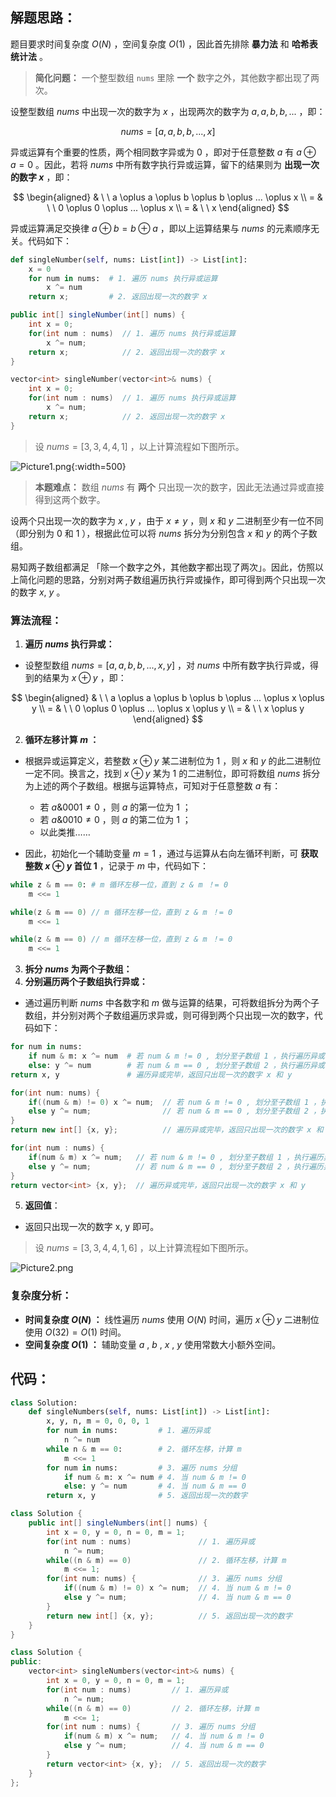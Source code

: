 ## 解题思路：

题目要求时间复杂度 $O(N)$ ，空间复杂度 $O(1)$ ，因此首先排除 **暴力法** 和 **哈希表统计法** 。

> **简化问题：** 一个整型数组 `nums` 里除 **一个** 数字之外，其他数字都出现了两次。

设整型数组 $nums$ 中出现一次的数字为 $x$ ，出现两次的数字为 $a, a, b, b, ...$ ，即：

$$
nums = [a, a, b, b, ..., x]
$$

异或运算有个重要的性质，两个相同数字异或为 $0$ ，即对于任意整数 $a$ 有 $a \oplus a = 0$ 。因此，若将 $nums$ 中所有数字执行异或运算，留下的结果则为 **出现一次的数字 $x$** ，即：

$$
\begin{aligned}
& \ \ a \oplus a \oplus b \oplus b \oplus ... \oplus x \\
= & \ \ 0 \oplus 0 \oplus ... \oplus x \\
= & \ \ x
\end{aligned}
$$

异或运算满足交换律  $a \oplus b = b \oplus a$ ，即以上运算结果与 $nums$ 的元素顺序无关。代码如下：

```Python []
def singleNumber(self, nums: List[int]) -> List[int]:
    x = 0
    for num in nums:  # 1. 遍历 nums 执行异或运算
        x ^= num      
    return x;         # 2. 返回出现一次的数字 x
```

```Java []
public int[] singleNumber(int[] nums) {
    int x = 0;
    for(int num : nums)  // 1. 遍历 nums 执行异或运算
        x ^= num;
    return x;            // 2. 返回出现一次的数字 x
}
```

```C++ []
vector<int> singleNumber(vector<int>& nums) {
    int x = 0;
    for(int num : nums)  // 1. 遍历 nums 执行异或运算
        x ^= num;
    return x;            // 2. 返回出现一次的数字 x
}
```

> 设 $nums = [3, 3, 4, 4, 1]$ ，以上计算流程如下图所示。

![Picture1.png](https://pic.leetcode-cn.com/1611393960-EnUIaQ-Picture1.png){:width=500}

> **本题难点：** 数组 $nums$ 有 **两个** 只出现一次的数字，因此无法通过异或直接得到这两个数字。

设两个只出现一次的数字为 $x$ , $y$ ，由于 $x \ne y$ ，则 $x$ 和 $y$ 二进制至少有一位不同（即分别为 $0$ 和 $1$ ），根据此位可以将 $nums$ 拆分为分别包含 $x$ 和 $y$ 的两个子数组。

易知两子数组都满足 「除一个数字之外，其他数字都出现了两次」。因此，仿照以上简化问题的思路，分别对两子数组遍历执行异或操作，即可得到两个只出现一次的数字 $x$, $y$ 。

### 算法流程：

1. **遍历 $nums$ 执行异或：**

- 设整型数组 $nums = [a, a, b, b, ..., x, y]$ ，对 $nums$ 中所有数字执行异或，得到的结果为 $x \oplus y$ ，即：

$$
\begin{aligned}
& \ \ a \oplus a \oplus b \oplus b \oplus ... \oplus x \oplus y \\
= & \ \ 0 \oplus 0 \oplus ... \oplus x \oplus y \\
= & \ \ x \oplus y
\end{aligned}
$$

2. **循环左移计算 $m$ ：**

- 根据异或运算定义，若整数 $x \oplus y$ 某二进制位为 $1$ ，则 $x$ 和 $y$ 的此二进制位一定不同。换言之，找到 $x \oplus y$ 某为 $1$ 的二进制位，即可将数组 $nums$ 拆分为上述的两个子数组。根据与运算特点，可知对于任意整数 $a$ 有：

  - 若 $a \& 0001 \ne 0$ ，则 $a$ 的第一位为 $1$ ；
  - 若 $a \& 0010 \ne 0$ ，则 $a$ 的第二位为 $1$ ；
  - 以此类推……

- 因此，初始化一个辅助变量 $m = 1$ ，通过与运算从右向左循环判断，可 **获取整数 $x \oplus y$ 首位 $1$** ，记录于 $m$ 中，代码如下：  

```Python []
while z & m == 0: # m 循环左移一位，直到 z & m ！= 0
    m <<= 1
```

```Java []
while(z & m == 0) // m 循环左移一位，直到 z & m ！= 0
    m <<= 1
```

```C++ []
while(z & m == 0) // m 循环左移一位，直到 z & m ！= 0
    m <<= 1
```

3. **拆分 $nums$ 为两个子数组：**
4. **分别遍历两个子数组执行异或：**

- 通过遍历判断 $nums$ 中各数字和 $m$ 做与运算的结果，可将数组拆分为两个子数组，并分别对两个子数组遍历求异或，则可得到两个只出现一次的数字，代码如下：

```Python []
for num in nums:
    if num & m: x ^= num  # 若 num & m != 0 , 划分至子数组 1 ，执行遍历异或
    else: y ^= num        # 若 num & m == 0 , 划分至子数组 2 ，执行遍历异或
return x, y               # 遍历异或完毕，返回只出现一次的数字 x 和 y
```

```Java []
for(int num: nums) {
    if((num & m) != 0) x ^= num;  // 若 num & m != 0 , 划分至子数组 1 ，执行遍历异或
    else y ^= num;                // 若 num & m == 0 , 划分至子数组 2 ，执行遍历异或
}
return new int[] {x, y};          // 遍历异或完毕，返回只出现一次的数字 x 和 y
```

```C++ []
for(int num : nums) {
    if(num & m) x ^= num;   // 若 num & m != 0 , 划分至子数组 1 ，执行遍历异或
    else y ^= num;          // 若 num & m == 0 , 划分至子数组 2 ，执行遍历异或
}
return vector<int> {x, y};  // 遍历异或完毕，返回只出现一次的数字 x 和 y
```

5. **返回值**：

- 返回只出现一次的数字 x, y 即可。

> 设 $nums = [3, 3, 4, 4, 1, 6]$ ，以上计算流程如下图所示。

![Picture2.png](https://pic.leetcode-cn.com/1614836837-oygHyk-Picture2.png)

### 复杂度分析：

- **时间复杂度 $O(N)$ ：** 线性遍历 $nums$ 使用 $O(N)$ 时间，遍历 $x \oplus y$  二进制位使用 $O(32) = O(1)$ 时间。
- **空间复杂度 $O(1)$ ：** 辅助变量 $a$ , $b$ , $x$ , $y$ 使用常数大小额外空间。

## 代码：

```Python []
class Solution:
    def singleNumbers(self, nums: List[int]) -> List[int]:
        x, y, n, m = 0, 0, 0, 1
        for num in nums:         # 1. 遍历异或
            n ^= num
        while n & m == 0:        # 2. 循环左移，计算 m
            m <<= 1       
        for num in nums:         # 3. 遍历 nums 分组
            if num & m: x ^= num # 4. 当 num & m != 0
            else: y ^= num       # 4. 当 num & m == 0
        return x, y              # 5. 返回出现一次的数字
```

```Java []
class Solution {
    public int[] singleNumbers(int[] nums) {
        int x = 0, y = 0, n = 0, m = 1;
        for(int num : nums)               // 1. 遍历异或
            n ^= num;
        while((n & m) == 0)               // 2. 循环左移，计算 m
            m <<= 1;
        for(int num: nums) {              // 3. 遍历 nums 分组
            if((num & m) != 0) x ^= num;  // 4. 当 num & m != 0
            else y ^= num;                // 4. 当 num & m == 0
        }
        return new int[] {x, y};          // 5. 返回出现一次的数字
    }
}
```

```C++ []
class Solution {
public:
    vector<int> singleNumbers(vector<int>& nums) {
        int x = 0, y = 0, n = 0, m = 1;
        for(int num : nums)         // 1. 遍历异或
            n ^= num;
        while((n & m) == 0)         // 2. 循环左移，计算 m
            m <<= 1;
        for(int num : nums) {       // 3. 遍历 nums 分组
            if(num & m) x ^= num;   // 4. 当 num & m != 0
            else y ^= num;          // 4. 当 num & m == 0
        }
        return vector<int> {x, y};  // 5. 返回出现一次的数字
    }
};
```